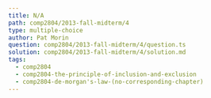 ```yaml
---
title: N/A
path: comp2804/2013-fall-midterm/4
type: multiple-choice
author: Pat Morin
question: comp2804/2013-fall-midterm/4/question.ts
solution: comp2804/2013-fall-midterm/4/solution.md
tags:
  - comp2804
  - comp2804-the-principle-of-inclusion-and-exclusion
  - comp2804-de-morgan's-law-(no-corresponding-chapter)
---
```

